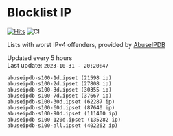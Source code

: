 # Blocklist IP

[![Hits](https://hits.seeyoufarm.com/api/count/incr/badge.svg?url=https%3A%2F%2Fgithub.com%2Fborestad%2Fblocklist-ip%2F&count_bg=%2379C83D&title_bg=%23555555&icon=&icon_color=%23E7E7E7&title=hits&edge_flat=false)](https://hits.seeyoufarm.com)  ![CI](https://img.shields.io/github/workflow/status/borestad/blocklist-ip/CI?style=flat-square)

Lists with worst IPv4 offenders, provided by [AbuseIPDB](https://www.abuseipdb.com/)

<!-- FOOTER-PLACEHOLDER -->
Updated every 5 hours<br>
Last update: `2023-10-31 - 20:20:47`
```
abuseipdb-s100-1d.ipset (21598 ip)
abuseipdb-s100-2d.ipset (27808 ip)
abuseipdb-s100-3d.ipset (30355 ip)
abuseipdb-s100-7d.ipset (37667 ip)
abuseipdb-s100-30d.ipset (62287 ip)
abuseipdb-s100-60d.ipset (87640 ip)
abuseipdb-s100-90d.ipset (111400 ip)
abuseipdb-s100-120d.ipset (135282 ip)
abuseipdb-s100-all.ipset (402262 ip)
```
